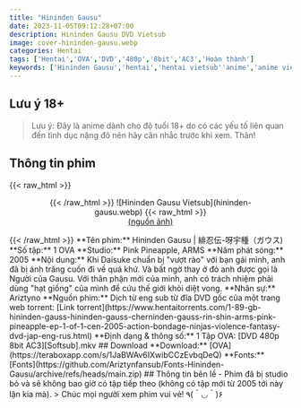 ```yaml
---
title: "Hininden Gausu"
date: 2023-11-05T09:12:28+07:00
description: Hininden Gausu DVD Vietsub
image: cover-hininden-gausu.webp
categories: Hentai
tags: ['Hentai','OVA','DVD','480p','8bit','AC3','Hoàn thành']
keywords: ['Hininden Gausu','hentai','hentai vietsub''anime','anime vietsub','vietsub','anime fansub','fansub','Ariztyn-Fansub','Ariztyn Fansub','Ariztyn','Ariztyno']
---
```

## Lưu ý 18+   
> Lưu ý: Đây là anime dành cho độ tuổi 18+ do có các yếu tố liên quan đến tình dục nặng đô nên hãy cân nhắc trước khi xem. Thân!   
## Thông tin phim   
{{< raw_html >}}  
<figure align="center">{{< /raw_html >}}
![Hininden Gausu Vietsub](hininden-gausu.webp)
{{< raw_html >}}  
<figcaption><a class="link" href="https://www.hentaitorrents.com/1-89-gb-hininden-gauss-hininden-gauss-cherninden-gauss-rin-shin-arms-pink-pineapple-ep-1-of-1-cen-2005-action-bondage-ninjas-violence-fantasy-dvd-jap-eng-rus.html" target="_blank" rel="noopener">(nguồn ảnh)</a></figcaption>
</figure>{{< /raw_html >}}
**Tên phim:** Hininden Gausu | 緋忍伝-呀宇種（ガウス)   
**Số tập:** 1 OVA  
**Studio:** Pink Pineapple, ARMS   
**Năm phát sóng:** 2005   
**Nội dung:** Khi Daisuke chuẩn bị "vượt rào" với bạn gái mình, anh đã bị ánh trăng cuốn đi về quá khứ. Và bất ngờ thay ở đó anh được gọi là Người của Gausu. Với thân phận mới của mình, anh có trách nhiệm phải dùng "hạt giống" của mình để cứu thế giới khỏi diệt vong.   
**Nhân sự:** Ariztyno   
**Nguồn phim:** Dịch từ eng sub từ đĩa DVD gốc của một trang web torrent: [Link torrent](https://www.hentaitorrents.com/1-89-gb-hininden-gauss-hininden-gauss-cherninden-gauss-rin-shin-arms-pink-pineapple-ep-1-of-1-cen-2005-action-bondage-ninjas-violence-fantasy-dvd-jap-eng-rus.html)   
**Định dạng & thông số:**   
1 Tập OVA: [DVD 480p 8bit AC3][Softsub].mkv  
## Download   
**Download:** [OVA](https://teraboxapp.com/s/1JaBWAv6IXwibCCzEvbqDeQ)   
**Fonts:** [Fonts](https://github.com/Ariztynfansub/Fonts-Hininden-Gausu/archive/refs/heads/main.zip)
## Thông tin bên lề  
- Phim đã bị studio bỏ và sẽ không bao giờ có tập tiếp theo (không có tập mới từ 2005 tới này lận kia mà).
> Chúc mọi người xem phim vui vẻ! ٩(＾◡＾)۶